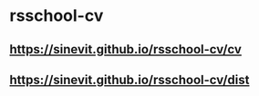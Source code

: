# rsschool-cv
## https://sinevit.github.io/rsschool-cv/cv
## https://sinevit.github.io/rsschool-cv/dist
